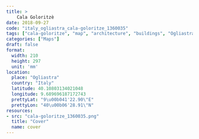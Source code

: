 ```yaml
---
title: > 
    Cala Goloritzè
date: 2018-09-27
code: "italy_ogliastra_cala-goloritze_1360035"
tags: ["cala-goloritze", "map", "architecture", "buildings", "Ogliastra", "Italy"]
categories: ["Maps"]
draft: false
format:
  width: 210
  height: 297
  unit: 'mm'
location:
  place: "Ogliastra"
  country: "Italy"
  latitude: 40.10803134021048
  longitude: 9.689696187172743
  prettyLat: "9\u00b041'22.90\"E"
  prettyLon: "40\u00b06'28.91\"N"
resources:
- src: "cala-goloritze_1360035.png"
  title: "Cover"
  name: cover
---
```

